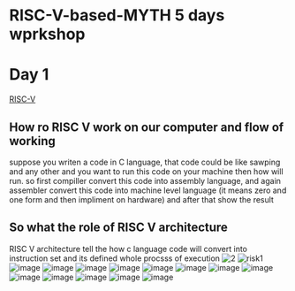 # RISC-V-based-MYTH 5 days wprkshop
# Day 1
[RISC-V](https://www.synopsys.com/glossary/what-is-risc-v.html#:~:text=What%20are%20the%20benefits%20of,facilitating%20faster%20time%20to%20market.)
## How ro RISC V work on our computer and flow of working
suppose you writen a code in C language, that code could be like sawping and any other and you want to run this code on your machine then how will run. so first compiller convert this code into assembly language, and again assembler convert this code into machine level language (it means zero and one form and then impliment on hardware) and after that show the result 
## So what the role of RISC V architecture
RISC V architecture tell the how c language code will convert into instruction set and its defined whole procsss of execution
![2](https://github.com/is22mtech14003/RISC---V-based-MYTH-5-days-wprkshop/assets/120499567/739397e4-defe-4da9-9268-b8f534f58e43)
![risk1](https://github.com/is22mtech14003/RISC---V-based-MYTH-5-days-wprkshop/assets/120499567/8835cd9b-48c5-4fbc-b8a6-126c27f1b3ba)
![image](https://github.com/is22mtech14003/RISC---V-based-MYTH-5-days-wprkshop/assets/120499567/dbc64531-3f18-40dd-a037-7e3852ec2ae0)
![image](https://github.com/is22mtech14003/RISC---V-based-MYTH-5-days-wprkshop/assets/120499567/c74f3c01-bf0c-474d-a184-ca1a75f45e33)
![image](https://github.com/is22mtech14003/RISC---V-based-MYTH-5-days-wprkshop/assets/120499567/498299ee-7a3d-48fd-a4d5-d8751d551a2d)
![image](https://github.com/is22mtech14003/RISC---V-based-MYTH-5-days-wprkshop/assets/120499567/f7829d4b-6dcf-452e-85ef-82a3e913b3e0)
![image](https://github.com/is22mtech14003/RISC---V-based-MYTH-5-days-wprkshop/assets/120499567/d8ea4cbe-2acc-455b-9d8d-714b46911d50)
![image](https://github.com/is22mtech14003/RISC---V-based-MYTH-5-days-wprkshop/assets/120499567/1e23819d-fa2b-40e8-9f5f-9759d1ffa22c)
![image](https://github.com/is22mtech14003/RISC---V-based-MYTH-5-days-wprkshop/assets/120499567/b0c65a65-f212-4457-a6e3-5654baccadb2)
![image](https://github.com/is22mtech14003/RISC---V-based-MYTH-5-days-wprkshop/assets/120499567/a4b895eb-42c6-41ee-8689-c7b5135fbd16)
![image](https://github.com/is22mtech14003/RISC---V-based-MYTH-5-days-wprkshop/assets/120499567/0e1e6382-55f6-4e67-b9c7-0802b0e10f09)
![image](https://github.com/is22mtech14003/RISC---V-based-MYTH-5-days-wprkshop/assets/120499567/74d72ef1-cc4a-4eec-b4bb-7bdd4a758eec)
![image](https://github.com/is22mtech14003/RISC---V-based-MYTH-5-days-wprkshop/assets/120499567/14b2d24e-413c-4faf-8fe7-1231118db91c)
![image](https://github.com/is22mtech14003/RISC---V-based-MYTH-5-days-wprkshop/assets/120499567/6832477a-d07a-4d4f-8c63-f444baa1fe57)
![image](https://github.com/is22mtech14003/RISC---V-based-MYTH-5-days-wprkshop/assets/120499567/d5a1094e-7b66-4740-ba95-fa272e044cc8)


